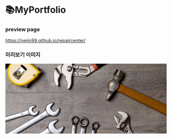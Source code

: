 # :books:MyPortfolio

### preview page
https://jyejin99.github.io/repaircenter/

### 미리보기 이미지
![미리보기](./img/main.jpg)